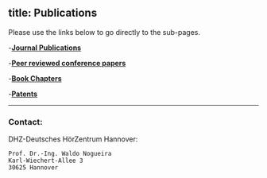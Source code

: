 title: Publications
---


Please use the links below to go directly to the sub-pages.



-**[Journal Publications](https://vianna.de/01_workgroups/nogueira/publications/publications.html)**

-**[Peer reviewed conference papers](https://vianna.de/01_workgroups/nogueira/publications/conferences.html)**

-**[Book Chapters]()**

-**[Patents]()**







- - -    
### Contact:
DHZ-Deutsches HörZentrum Hannover:

    Prof. Dr.-Ing. Waldo Nogueira
    Karl-Wiechert-Allee 3 
    30625 Hannover    
    
